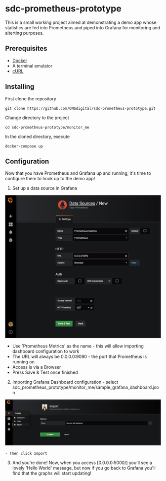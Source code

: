 # sdc-prometheus-prototype

This is a small working project aimed at demonstrating a demo app whose
statistics are fed into Prometheus and piped into Grafana for monitoring
and alterting purposes.

## Prerequisites
- [Docker](https://www.docker.com/get-docker)
- A terminal emulator
- [cURL](https://curl.haxx.se/download.html#MacOSX)

## Installing

First clone the repository
```shell
git clone https://github.com/ONSdigital/sdc-prometheus-prototype.git
```

Change directory to the project
```shell
cd sdc-prometheus-prototype/monitor_me
```

In the cloned directory, execute
```shell
docker-compose up
```

## Configuration

Now that you have Prometheus and Grafana up and running, it's time to
configure them to hook up to the demo app!

1. Set up a data source in Grafana

![Setting up a Data source in Grafana](./screenshots/setup_ds_grafana.png "Setting up a Data source in Grafana")

- Use 'Prometheus Metrics' as the name - this will allow importing dashboard configuration to work
- The URL will always be 0.0.0.0:9090 - the port that Prometheus is running on
- Access is via a Browser
- Press Save & Test once finished

2. Importing Grafana Dashboard configuration - select sdc_prometheus_prototype/monitor_me/sample_grafana_dashboard.json

![Importing Grafana dashboard](./screenshots/importing_grafana_dashboard.png "Importing Grafana dashboard")

    - Then click Import

3. And you're done! Now, when you access [0.0.0.0:5000/] you'll see a
lovely 'Hello World' message, but now if you go back to Grafana you'll
find that the graphs will start updating!